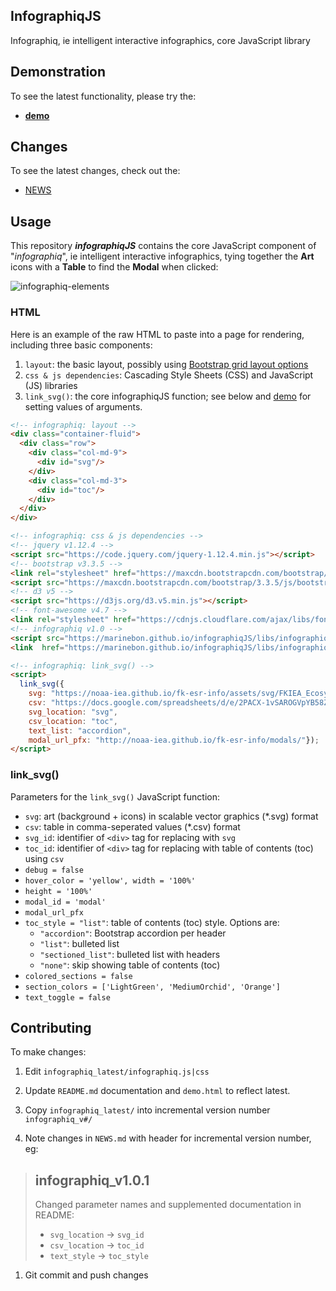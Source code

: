 ## InfographiqJS

Infographiq, ie intelligent interactive infographics, core JavaScript library

## Demonstration

To see the latest functionality, please try the:

- [**demo**](./demo.html)

## Changes

To see the latest changes, check out the:

- [NEWS](./NEWS.html)

## Usage

This repository _**infographiqJS**_ contains the core JavaScript component of "_infographiq_", ie intelligent interactive infographics, tying together the **Art** icons with a **Table** to find the **Modal** when clicked:

<!--
infographiq-elements - Google Drawing
- Edit: https://docs.google.com/drawings/d/1i0gjyNsWqqTKJqDJ5SPbqHJLWer0OVcuvhySt2ZGgwk/edit
-->

<img src="https://docs.google.com/drawings/d/1i0gjyNsWqqTKJqDJ5SPbqHJLWer0OVcuvhySt2ZGgwk/export/svg" alt="infographiq-elements">


### HTML

Here is an example of the raw HTML to paste into a page for rendering, including three basic components:

1. `layout`: the basic layout, possibly using [Bootstrap grid layout options](https://getbootstrap.com/docs/3.3/css/#grid-options)
2. `css & js dependencies`: Cascading Style Sheets (CSS) and JavaScript (JS) libraries
3. `link_svg()`: the core infographiqJS function; see below and [demo](./demo.html) for setting values of arguments.

```html
<!-- infographiq: layout -->
<div class="container-fluid">
  <div class="row">
    <div class="col-md-9">
      <div id="svg"/>
    </div>
    <div class="col-md-3">
      <div id="toc"/>
    </div>
  </div>
</div>

<!-- infographiq: css & js dependencies -->
<!-- jquery v1.12.4 -->
<script src="https://code.jquery.com/jquery-1.12.4.min.js"></script>
<!-- bootstrap v3.3.5 -->
<link rel="stylesheet" href="https://maxcdn.bootstrapcdn.com/bootstrap/3.3.5/css/bootstrap.min.css">
<script src="https://maxcdn.bootstrapcdn.com/bootstrap/3.3.5/js/bootstrap.min.js"></script>
<!-- d3 v5 -->
<script src="https://d3js.org/d3.v5.min.js"></script>
<!-- font-awesome v4.7 -->
<link rel="stylesheet" href="https://cdnjs.cloudflare.com/ajax/libs/font-awesome/4.7.0/css/font-awesome.css" integrity="sha512-5A8nwdMOWrSz20fDsjczgUidUBR8liPYU+WymTZP1lmY9G6Oc7HlZv156XqnsgNUzTyMefFTcsFH/tnJE/+xBg==" crossorigin="anonymous" />
<!-- infographiq v1.0 -->
<script src="https://marinebon.github.io/infographiqJS/libs/infographiq_v1.0/infographiq.js"></script>
<link  href="https://marinebon.github.io/infographiqJS/libs/infographiq_v1.0/infographiq.css" rel="stylesheet" />

<!-- infographiq: link_svg() -->
<script>
  link_svg({
    svg: "https://noaa-iea.github.io/fk-esr-info/assets/svg/FKIEA_Ecosystem.svg", 
    csv: "https://docs.google.com/spreadsheets/d/e/2PACX-1vSAROGVpYB58Zkr8P0iwJdTMRPNLZtJ07IyUn-dQ62C2HMuCEScyl8x7urCD7QbRXQYSIJwDn_wku9G/pub?gid=0&single=true&output=csv",
    svg_location: "svg", 
    csv_location: "toc",
    text_list: "accordion",
    modal_url_pfx: "http://noaa-iea.github.io/fk-esr-info/modals/"});
</script>
```

### link_svg()

Parameters for the `link_svg()` JavaScript function:

- `svg`: art (background + icons) in scalable vector graphics (*.svg) format
- `csv`: table in comma-seperated values (*.csv) format
- `svg_id`: identifier of `<div>` tag for replacing with `svg`
- `toc_id`: identifier of `<div>` tag for replacing with table of contents (toc) using `csv`
- `debug = false` 
- `hover_color = 'yellow', width = '100%'`
- `height = '100%'`
- `modal_id = 'modal'`
- `modal_url_pfx` 
- `toc_style = "list"`: table of contents (toc) style. Options are: 
  - `"accordion"`: Bootstrap accordion per header
  - `"list"`: bulleted list
  - `"sectioned_list"`: bulleted list with headers
  - `"none"`: skip showing table of contents (toc)
- `colored_sections = false`
- `section_colors = ['LightGreen', 'MediumOrchid', 'Orange']`
- `text_toggle = false`


## Contributing

To make changes:

1. Edit `infographiq_latest/infographiq.js|css`

1. Update `README.md` documentation and `demo.html` to reflect latest.

1. Copy `infographiq_latest/` into incremental version number `infographiq_v#/`

1. Note changes in `NEWS.md` with header for incremental version number, eg:
  >
  > ## infographiq_v1.0.1
  > 
  > Changed parameter names and supplemented documentation in README:
  > - `svg_location` -> `svg_id`
  > - `csv_location` -> `toc_id`
  > - `text_style`   -> `toc_style`

1. Git commit and push changes


